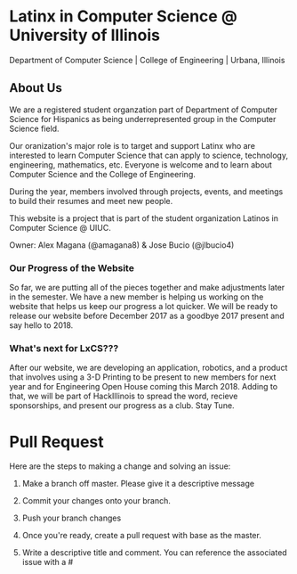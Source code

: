 # Latinx in Computer Science @ University of Illinois
Department of Computer Science | College of Engineering | Urbana, Illinois 

## About Us 
We are a registered student organzation part of Department of Computer Science for Hispanics as being underrepresented group in the Computer Science field. 

Our oranization's major role is to target and support Latinx who are interested to learn Computer Science that can apply to science, technology, engineering, mathematics, etc. Everyone is welcome and to learn about Computer Science and the College of Engineering. 

During the year, members involved through projects, events, and meetings to build their resumes and meet new people. 

This website is a project that is part of the student organization Latinos in Computer Science @ UIUC. 

Owner: Alex Magana (@amagana8) & Jose Bucio (@jlbucio4)

### Our Progress of the Website
So far, we are putting all of the pieces together and make adjustments later in the semester. We have a new member is helping us working on the website that helps us keep our progress a lot quicker. We will be ready to release our website before December 2017 as a goodbye 2017 present and say hello to 2018.

### What's next for LxCS???
After our website, we are developing an application, robotics, and a product that involves using a 3-D Printing to be present to new members for next year and for Engineering Open House coming this March 2018. Adding to that, we will be part of HackIllinois to spread the word, recieve sponsorships, and present our progress as a club. Stay Tune. 

# Pull Request
Here are the steps to making a change and solving an issue:

  1. Make a branch off master. Please give it a descriptive message

  2. Commit your changes onto your branch.

  3. Push your branch changes

  4. Once you're ready, create a pull request with base as the master.

  5. Write a descriptive title and comment. You can reference the associated issue with a #

